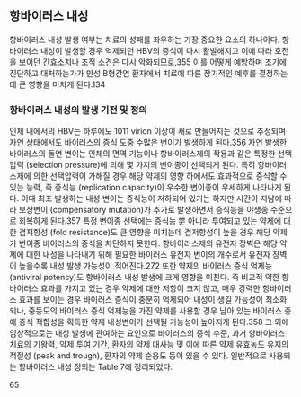 ## 항바이러스 내성
항바이러스 내성 발생 여부는 치료의 성패를 좌우하는 가장 중요한 요소의 하나이다. 항바이러스 내성이 발생할 경우 억제되던 HBV의 증식이 다시 활발해지고 이에 따라 호전을 보이던 간효소치나 조직 소견은 다시 악화되므로,355 이를 어떻게 예방하며 조기에 진단하고 대처하는가가 만성 B형간염 환자에서 치료에 따른 장기적인 예후를 결정하는 데 큰 영향을 미치게 된다.134

### 항바이러스 내성의 발생 기전 및 정의
인체 내에서의 HBV는 하루에도 1011 virion 이상이 새로 만들어지는 것으로 추정되며 자연 상태에서도 바이러스의 증식 도중 수많은 변이가 발생하게 된다.356 자연 발생한 바이러스의 돌연 변이는 인체의 면역 기능이나 항바이러스제의 작용과 같은 특정한 선택 압력 (selection pressure)에 의해 몇 가지의 변이종이 선택되게 된다. 특히 항바이러스제에 의한 선택압력이 가해질 경우 해당 약제의 영향 하에서도 효과적으로 증식할 수 있는 능력, 즉 증식능 (replication capacity)이 우수한 변이종이 우세하게 나타나게 된다. 이때 최초 발생하는 내성 변이는 증식능이 저하되어 있기는 하지만 시간이 지남에 따라 보상변이 (compensatory mutation)가 추가로 발생하면서 증식능을 야생종 수준으로 회복하게 된다.357 특정 변이종 선택에는 증식능 뿐 아니라 투여되고 있는 약제에 대한 겹저항성 (fold resistance)도 큰 영향을 미치는데 겹저항성이 높을 경우 해당 약제가 변이종 바이러스의 증식을 차단하지 못한다. 항바이러스제의 유전자 장벽은 해당 약제에 대한 내성을 나타내기 위해 필요한 바이러스 유전자 변이의 개수로서 유전자 장벽이 높을수록 내성 발생 가능성이 적어진다.272 또한 약제의 바이러스 증식 억제능 (antiviral potency)도 항바이러스 내성 발생에 크게 영향을 미친다. 즉 비교적 약한 항바이러스 효과를 가지고 있는 경우 약제에 대한 저항이 크지 않고, 매우 강력한 항바이러스 효과를 보이는 경우 바이러스 증식이 충분히 억제되어 내성이 생길 가능성이 최소화되나, 중등도의 바이러스 증식 억제능을 가진 약제를 사용할 경우 남아 있는 바이러스 중에 증식 적합성을 획득한 약제 내성변이가 선택될 가능성이 높아지게 된다.358 그 외에 임상적으로는 내성 발생에 관여하는 요인으로 바이러스의 증식 수준, 과거 항바이러스 치료의 기왕력, 약제 투여 기간, 환자의 약제 대사능 및 이에 따른 약제 유효농도 유지의 적절성 (peak and trough), 환자의 약제 순응도 등이 있을 수 있다. 일반적으로 사용되는 항바이러스 내성 정의는 Table 7에 정리되었다.

<PAGE>65